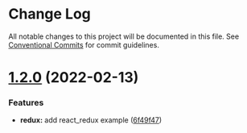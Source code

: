 # Change Log

All notable changes to this project will be documented in this file.
See [Conventional Commits](https://conventionalcommits.org) for commit guidelines.

# [1.2.0](https://github.com/diogogomes77/react_snipets/compare/v1.1.0...v1.2.0) (2022-02-13)


### Features

* **redux:** add react_redux example ([6f49f47](https://github.com/diogogomes77/react_snipets/commit/6f49f470cbdab08a97922c291585c3d9eafb34ff))
